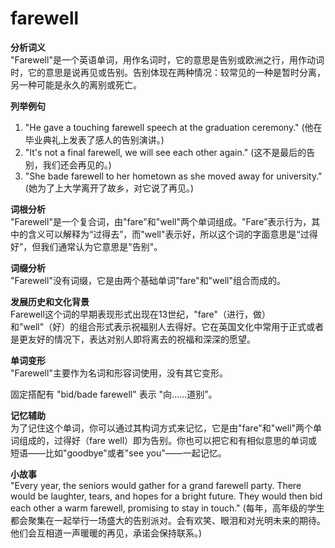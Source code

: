 # farewell

**分析词义**  
"Farewell"是一个英语单词，用作名词时，它的意思是告别或欧洲之行，用作动词时，它的意思是说再见或告别。告别体现在两种情况：较常见的一种是暂时分离，另一种可能是永久的离别或死亡。

  

**列举例句**

  

1.  "He gave a touching farewell speech at the graduation ceremony." (他在毕业典礼上发表了感人的告别演讲。)
2.  "It's not a final farewell, we will see each other again." (这不是最后的告别，我们还会再见的。)
3.  "She bade farewell to her hometown as she moved away for university." (她为了上大学离开了故乡，对它说了再见。)

  

**词根分析**  
"Farewell"是一个复合词，由"fare"和"well"两个单词组成。"Fare”表示行为，其中的含义可以解释为“过得去”，而"well"表示好，所以这个词的字面意思是“过得好”，但我们通常认为它意思是"告别"。

  

**词缀分析**  
"Farewell"没有词缀，它是由两个基础单词"fare"和"well"组合而成的。

  

**发展历史和文化背景**  
Farewell这个词的早期表现形式出现在13世纪，"fare"（进行，做）和"well"（好）的组合形式表示祝福别人去得好。它在英国文化中常用于正式或者是更友好的情况下，表达对别人即将离去的祝福和深深的愿望。

  

**单词变形**  
"Farewell"主要作为名词和形容词使用，没有其它变形。

  

固定搭配有 "bid/bade farewell" 表示 "向......道别”。

  

**记忆辅助**  
为了记住这个单词，你可以通过其构词方式来记忆，它是由"fare"和"well"两个单词组成的，过得好（fare well）即为告别。你也可以把它和有相似意思的单词或短语——比如"goodbye"或者"see you"——一起记忆。

  

**小故事**  
"Every year, the seniors would gather for a grand farewell party. There would be laughter, tears, and hopes for a bright future. They would then bid each other a warm farewell, promising to stay in touch." (每年，高年级的学生都会聚集在一起举行一场盛大的告别派对。会有欢笑、眼泪和对光明未来的期待。他们会互相道一声暖暖的再见，承诺会保持联系。)
